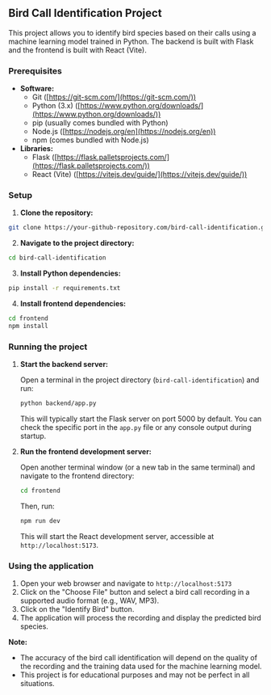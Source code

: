 ## Bird Call Identification Project

This project allows you to identify bird species based on their calls using a machine learning model trained in Python. The backend is built with Flask and the frontend is built with React (Vite).

### Prerequisites

* **Software:**
    * Git ([https://git-scm.com/](https://git-scm.com/))
    * Python (3.x) ([https://www.python.org/downloads/](https://www.python.org/downloads/))
    * pip (usually comes bundled with Python)
    * Node.js ([https://nodejs.org/en](https://nodejs.org/en))
    * npm (comes bundled with Node.js)
* **Libraries:**
    * Flask ([https://flask.palletsprojects.com/](https://flask.palletsprojects.com/))
    * React (Vite) ([https://vitejs.dev/guide/](https://vitejs.dev/guide/))

### Setup

1. **Clone the repository:**

```bash
git clone https://your-github-repository.com/bird-call-identification.git
```

2. **Navigate to the project directory:**

```bash
cd bird-call-identification
```

3. **Install Python dependencies:**

```bash
pip install -r requirements.txt
```

4. **Install frontend dependencies:**

```bash
cd frontend
npm install
```

### Running the project

1. **Start the backend server:**

   Open a terminal in the project directory (`bird-call-identification`) and run:

   ```bash
   python backend/app.py
   ```

   This will typically start the Flask server on port 5000 by default. You can check the specific port in the `app.py` file or any console output during startup.

2. **Run the frontend development server:**

   Open another terminal window (or a new tab in the same terminal) and navigate to the frontend directory:

   ```bash
   cd frontend
   ```

   Then, run:

   ```bash
   npm run dev
   ```

   This will start the React development server, accessible at `http://localhost:5173`.

### Using the application

1. Open your web browser and navigate to `http://localhost:5173`
2. Click on the "Choose File" button and select a bird call recording in a supported audio format (e.g., WAV, MP3).
3. Click on the "Identify Bird" button.
4. The application will process the recording and display the predicted bird species.

**Note:**

* The accuracy of the bird call identification will depend on the quality of the recording and the training data used for the machine learning model.
* This project is for educational purposes and may not be perfect in all situations.


